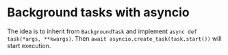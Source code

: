 # Background tasks with asyncio

The idea is to inherit from `BackgroundTask` and implement `async def task(*args, **kwargs)`. Then
`await asyncio.create_task(task.start())` will start execution.
